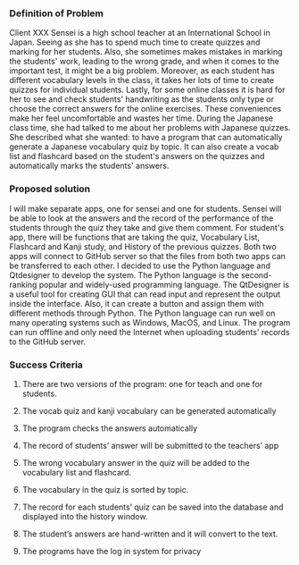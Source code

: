   ### Definition of Problem 
  
 Client XXX Sensei is a high school teacher at an International School in Japan. Seeing as she has to spend much time to create quizzes and marking for her 
 students. Also, she sometimes makes mistakes in marking the students' work, leading to the wrong grade, and when it comes to the important test, it might be a 
 big problem. Moreover, as each student has different vocabulary levels in the class, it takes her lots of time to create quizzes for individual students. Lastly, 
 for some online classes it is hard for her to see and check students' handwriting as the students only type or choose the correct answers for the online exercises.
 These conveniences make her feel uncomfortable and wastes her time. During the Japanese class time, she had talked to me about her problems with Japanese 
 quizzes. She described what she wanted: to have a program that can automatically generate a Japanese vocabulary quiz by topic. It can also create a vocab list and 
 flashcard based on the student's answers on the quizzes and automatically marks the students' answers. 
  
  ### Proposed solution
    
I will make separate apps, one for sensei and one for students. Sensei will be able to look at the answers and the record of the performance of the students 
through the quiz they take and give them comment. For student's app, there will be functions that are taking the quiz, Vocabulary List, Flashcard and Kanji study, and History of the previous quizzes. Both two apps will connect to GitHub server so that the files from both two apps can be transferred to each other. I decided to use the Python language and Qtdesigner to develop the system. The Python language is the second-ranking popular and widely-used programming language.  The QtDesigner is a useful tool for creating GUI that can read input and represent the output inside the interface. Also, it can create a button and assign them 
with different methods through Python. The Python language can run well on many operating systems such as Windows, MacOS, and Linux. The program can run offline
and only need the Internet when uploading students' records to the GitHub server.

   ### Success Criteria

1.	There are two versions of the program: one for teach and one for students.

2.	The vocab quiz and kanji vocabulary can be generated automatically

3.	The program checks the answers automatically 

4.	The record of students’ answer will be submitted to the teachers’ app

5.	The wrong vocabulary answer in the quiz will be added to the vocabulary list and flashcard.

6.	The vocabulary in the quiz is sorted by topic.  

7.	The record for each students’ quiz can be saved into the database and displayed into the history window.

8.	The student’s answers are hand-written and it will convert to the text.  

9.  The programs have the log in system for privacy










